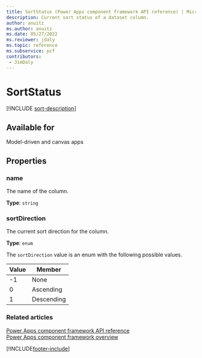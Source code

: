 ```yaml
---
title: SortStatus (Power Apps component framework API reference) | Microsoft Docs
description: Current sort status of a dataset column.
author: anuitz
ms.author: anuitz
ms.date: 05/27/2022
ms.reviewer: jdaly
ms.topic: reference
ms.subservice: pcf
contributors:
 - JimDaly
---
```


# SortStatus

[!INCLUDE [sort-description](includes/sortstatus-description.md)]

## Available for

Model-driven and canvas apps

## Properties

### name

The name of the column.

**Type**: `string`

### sortDirection

The current sort direction for the column.

**Type**: `enum`

The `sortDirection` value is an enum with the following possible values.

| Value | Member     |
| ----- | ---------- |
| -1    | None       |
| 0     | Ascending  |
| 1     | Descending |

### Related articles

[Power Apps component framework API reference](../reference/index.md)<br/>
[Power Apps component framework overview](../overview.md)

[!INCLUDE[footer-include](../../../includes/footer-banner.md)]
